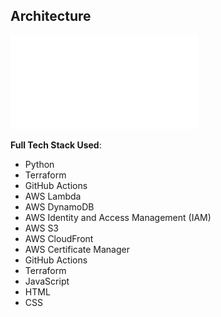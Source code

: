 ## Architecture

![Architecture Diagram](./architecture.pdf)

**Full Tech Stack Used**:
- Python
- Terraform
- GitHub Actions
- AWS Lambda
- AWS DynamoDB
- AWS Identity and Access Management (IAM)
- AWS S3
- AWS CloudFront
- AWS Certificate Manager
- GitHub Actions
- Terraform
- JavaScript
- HTML
- CSS